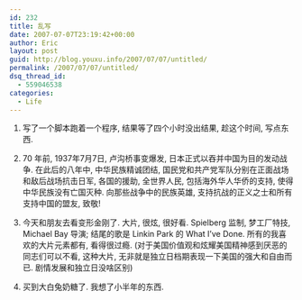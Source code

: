 ```yaml
---
id: 232
title: 乱写
date: 2007-07-07T23:19:42+00:00
author: Eric
layout: post
guid: http://blog.youxu.info/2007/07/07/untitled/
permalink: /2007/07/07/untitled/
dsq_thread_id:
  - 559046538
categories:
  - Life
---
```

1. 写了一个脚本跑着一个程序, 结果等了四个小时没出结果, 趁这个时间, 写点东西.

2. 70 年前, 1937年7月7日, 卢沟桥事变爆发, 日本正式以吞并中国为目的发动战争. 在此后的八年中, 中华民族精诚团结, 国民党和共产党军队分别在正面战场和敌后战场抗击日军, 各国的援助, 全世界人民, 包括海外华人华侨的支持, 使得中华民族没有亡国灭种. 向那些战争中的民族英雄, 支持抗战的正义之士和所有支持中国的盟友, 致敬!

3. 今天和朋友去看变形金刚了. 大片, 很炫, 很好看. Spielberg 监制, 梦工厂特技, Michael Bay 导演; 结尾的歌是 Linkin Park 的 What I&#8217;ve Done. 所有的我喜欢的大片元素都有, 看得很过瘾. (对于美国价值观和炫耀美国精神感到厌恶的同志们可以不看, 这种大片, 无非就是独立日档期表现一下美国的强大和自由而已. 剧情发展和独立日没啥区别)

4. 买到大白兔奶糖了. 我想了小半年的东西.